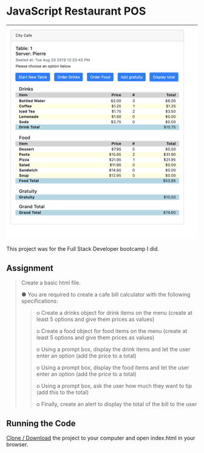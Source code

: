 # JavaScript Restaurant POS

![](Cafe.png)

This project was for the Full Stack Developer bootcamp I did.

## Assignment
> Create a basic html file.
>
> ● You are required to create a cafe bill calculator with the following specifications:
>> o Create a drinks object for drink items on the menu (create at least 5 options and give them prices as values)
>>
>> o Create a food object for food items on the menu (create at least 5 options and give them prices as values)
>>
>> o Using a prompt box, display the drink items and let the user enter an option (add the price to a total)
>>
>> o Using a prompt box, display the food items and let the user enter an option (add the price to a total)
>>
>> o Using a prompt box, ask the user how much they want to tip (add this to the total)
>>
>> o Finally, create an alert to display the total of the bill to the user

## Running the Code

[Clone / Download](https://github.com/dh4u/bootcamp-restaurant-POS) the project to your computer and open index.html in your browser.
